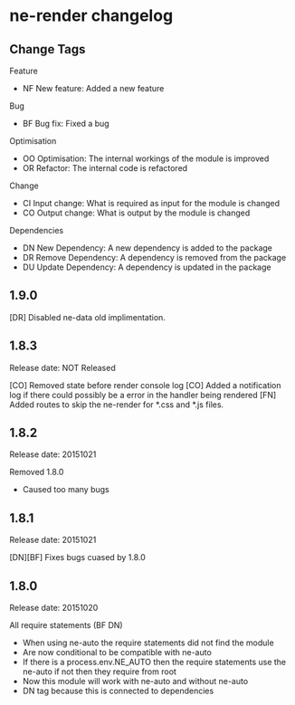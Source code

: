 # ne-render changelog

## Change Tags

Feature
- NF New feature: Added a new feature

Bug
- BF Bug fix: Fixed a bug

Optimisation
- OO Optimisation: The internal workings of the module is improved 
- OR Refactor: The internal code is refactored

Change
- CI Input change: What is required as input for the module is changed
- CO Output change: What is output by the module is changed

Dependencies
- DN New Dependency: A new dependency is added to the package
- DR Remove Dependency: A  dependency is removed from the package
- DU Update Dependency: A dependency is updated in the package


## 1.9.0

[DR] Disabled ne-data old implimentation.

## 1.8.3

Release date: NOT Released

[CO] Removed state before render console log
[CO] Added a notification log if there could possibly be a error in the handler being rendered
[FN] Added routes to skip the ne-render for *.css and *.js files.


## 1.8.2

Release date: 20151021

Removed 1.8.0
- Caused too many bugs


## 1.8.1

Release date: 20151021

[DN][BF]
Fixes bugs cuased by 1.8.0


## 1.8.0

Release date: 20151020

All require statements (BF DN)
- When using ne-auto the require statements did not find the module
- Are now conditional to be compatible with ne-auto
- If there is a process.env.NE_AUTO then the require statements use the ne-auto if not then they require from root
- Now this module will work with ne-auto and without ne-auto
- DN tag because this is connected to dependencies 


